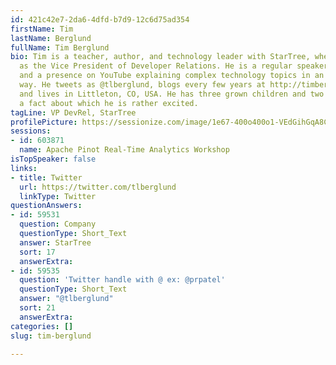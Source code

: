 ```yaml
---
id: 421c42e7-2da6-4dfd-b7d9-12c6d75ad354
firstName: Tim
lastName: Berglund
fullName: Tim Berglund
bio: Tim is a teacher, author, and technology leader with StarTree, where he serves
  as the Vice President of Developer Relations. He is a regular speaker at conferences
  and a presence on YouTube explaining complex technology topics in an accessible
  way. He tweets as @tlberglund, blogs every few years at http://timberglund.com,
  and lives in Littleton, CO, USA. He has three grown children and two grandchildren,
  a fact about which he is rather excited.
tagLine: VP DevRel, StarTree
profilePicture: https://sessionize.com/image/1e67-400o400o1-VEdGihGqA8CnPxoQ9zDuP6.jpg
sessions:
- id: 603871
  name: Apache Pinot Real-Time Analytics Workshop
isTopSpeaker: false
links:
- title: Twitter
  url: https://twitter.com/tlberglund
  linkType: Twitter
questionAnswers:
- id: 59531
  question: Company
  questionType: Short_Text
  answer: StarTree
  sort: 17
  answerExtra: 
- id: 59535
  question: 'Twitter handle with @ ex: @prpatel'
  questionType: Short_Text
  answer: "@tlberglund"
  sort: 21
  answerExtra: 
categories: []
slug: tim-berglund

---
```

